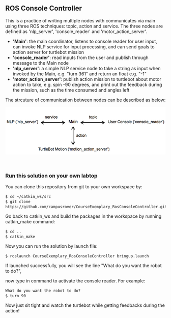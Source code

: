 
## ROS Console Controller
This is a practice of writing multiple nodes with communicates via main using three ROS techniques: topic, action and service. The three nodes are defined as 'nlp_server', 'console_reader' and 'motor_action_server'.

- **'Main'**: the main coordinator, listens to console reader for user input, can invoke NLP service for input processing, and can send goals to action server for turtlebot mission 
- **'console_reader'**: read inputs from the user and publish through message to the Main node
- **'nlp_server'**: a simple NLP service node to take a string as input when invoked by the Main, e.g. "turn 361" and return an float e.g. "-1"
- **'motor_action_server'**: publish action mission to turtlebot about motor action to take, e.g. spin -90 degrees, and print out the feedback during the mission, such as the time consumed and angles left

The strcuture of communication between nodes can be described as below: 

<img src="https://raw.githubusercontent.com/celisun/CourseExemplary_ROSConsoleController/master/multi-node_structure_sketch.png" width="650">

  


### Run this solution on your own labtop
You can clone this repository from git to your own workspace by:
```
$ cd ~/catkin_ws/src
$ git clone https://github.com/campusrover/CourseExemplary_RosConsoleController.git
```
Go back to catkin_ws and build the packages in the workspace by running catkin_make command:
```
$ cd ..
$ catkin_make
```
Now you can run the solution by launch file:
```
$ roslaunch CourseExemplary_RosConsoleController bringup.launch
```
If launched successfully, you will see the line "What do you want the robot to do?",

now type in command to activate the console reader. For example:
```
What do you want the robot to do?
$ turn 90
```
Now just sit tight and watch the turtlebot while getting feedbacks during the action!
